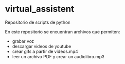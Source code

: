 # virtual_assistent

Repositorio de scripts de python

En este repositorio se encuentran archivos que permiten:
  - grabar voz
  - descargar videos de youtube
  - crear gifs a partir de videos.mp4
  - leer un archivo PDF y crear un audiolibro.mp3
  

